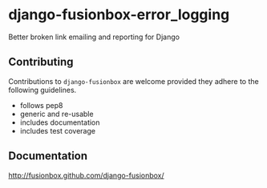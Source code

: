# django-fusionbox-error_logging

Better broken link emailing and reporting for Django


## Contributing

Contributions to `django-fusionbox` are welcome provided they adhere to the following guidelines.

- follows pep8
- generic and re-usable
- includes documentation
- includes test coverage

## Documentation

http://fusionbox.github.com/django-fusionbox/
